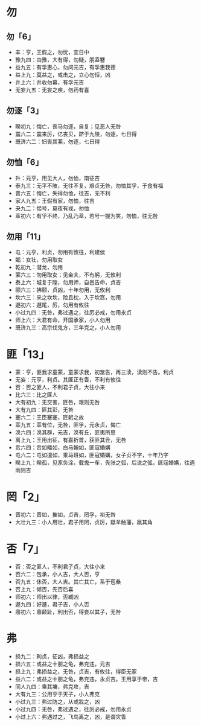
# 勿
## 勿「6」
* 丰：亨，王假之，勿忧，宜日中
* 豫九四：由豫，大有得，勿疑，朋盍簪
* 益九五：有孚惠心，勿问元吉，有孚惠我德
* 益上九：莫益之，或击之，立心勿恒，凶
* 井上六：井收勿幕，有孚元吉
* 无妄九五：无妄之疾，勿药有喜
## 勿逐「3」
* 睽初九：悔亡，丧马勿逐，自复；见恶人无咎
* 震六二：震来厉，亿丧贝，跻于九陵，勿逐，七日得
* 既济六二：妇丧其茀，勿逐，七日得
## 勿恤「6」
* 升：元亨，用见大人，勿恤，南征吉
* 泰九三：无平不陂，无往不复，艰贞无咎，勿恤其孚，于食有福
* 晋六五：悔亡，失得勿恤，往吉，无不利
* 家人九五：王假有家，勿恤，往吉
* 夬九二：惕号，莫夜有戎，勿恤
* 萃初六：有孚不终，乃乱乃萃，若号一握为笑，勿恤，往无咎
## 勿用「11」
* 屯：元亨，利贞，勿用有攸往，利建侯
* 姤：女壮，勿用取女
* 乾初九：潜龙，勿用
* 蒙六三：勿用取女；见金夫，不有躬，无攸利
* 泰上六：城复于隍，勿用师，自邑告命，贞吝
* 颐六三：拂颐，贞凶，十年勿用，无攸利
* 坎六三：来之坎坎，险且枕，入于坎窞，勿用
* 遯初六：遯尾，厉，勿用有攸往
* 小过九四：无咎，弗过遇之，往厉必戒，勿用永贞
* 师上六：大君有命，开国承家，小人勿用
* 既济九三：高宗伐鬼方，三年克之，小人勿用
# 匪「13」
* 蒙：亨，匪我求童蒙，童蒙求我，初筮告，再三渎，渎则不告。利贞
* 无妄：元亨，利贞。其匪正有眚，不利有攸往
* 否：否之匪人，不利君子贞，大往小来
* 比六三：比之匪人
* 大有初九：无交害，匪咎，艰则无咎
* 大有九四：匪其彭，无咎
* 蹇六二：王臣蹇蹇，匪躬之故
* 萃九五：萃有位，无咎，匪孚，元永贞，悔亡
* 涣六四：涣其群，元吉，涣有丘，匪夷所思
* 离上九：王用出征，有嘉折首，获匪其丑，无咎
* 贲六四：贲如皤如，白马翰如，匪寇婚媾
* 屯六二：屯如邅如，乘马班如，匪寇婚媾，女子贞不字，十年乃字
* 睽上九：睽孤，见豕负涂，载鬼一车，先张之弧，后说之弧，匪寇婚媾，往遇雨则吉

# 罔「2」
* 晋初六：晋如，摧如，贞吉，罔孚，裕无咎
* 大壮九三：小人用壮，君子用罔，贞厉，羝羊触藩，羸其角

# 否「7」
* 否：否之匪人，不利君子贞，大往小来
* 否六二：包承，小人吉，大人否，亨
* 否九五：休否，大人吉。其亡其亡，系于苞桑
* 否上九：倾否，先否后喜
* 师初六：师出以律，否臧凶
* 遯九四：好遯，君子吉，小人否
* 鼎初六：鼎颠趾，利出否，得妾以其子，无咎

# 弗
* 损九二：利贞，征凶，弗损益之
* 损六五：或益之十朋之龟，弗克违，元吉
* 损上九：弗损益之，无咎，贞吉，有攸往，得臣无家
* 益六二：或益之十朋之龟，弗克违，永贞吉。王用享于帝，吉
* 同人九四：乘其墉，弗克攻，吉
* 大有九三：公用亨于天子，小人弗克
* 小过九三：弗过防之，从或戕之，凶
* 小过九四：无咎，弗过遇之，往厉必戒，勿用永贞
* 小过上六：弗遇过之，飞鸟离之，凶，是谓灾眚